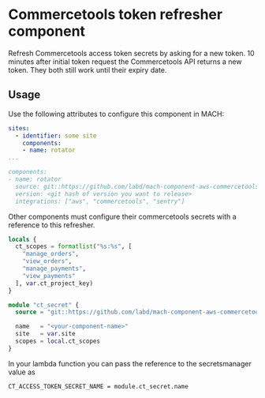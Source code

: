 # Commercetools token refresher component

Refresh Commercetools access token secrets by asking for a new token. 10 minutes after initial token request the Commercetools API returns a new token.
They both still work until their expiry date.

## Usage


Use the following attributes to configure this component in MACH:

```yaml
sites:
  - identifier: some site
    components:
    - name: rotator
...

components:
- name: rotator
  source: git::https://github.com/labd/mach-component-aws-commercetools-token-refresher.git//terraform
  version: <git hash of version you want to release>
  integrations: ["aws", "commercetools", "sentry"]
```

Other components must configure their commercetools secrets with a reference to this refresher.

```terraform
locals {
  ct_scopes = formatlist("%s:%s", [
    "manage_orders",
    "view_orders",
    "manage_payments",
    "view_payments"
  ], var.ct_project_key)
}

module "ct_secret" {
  source = "git::https://github.com/labd/mach-component-aws-commercetools-token-refresher.git//terraform/secret"

  name   = "<your-component-name>"
  site   = var.site
  scopes = local.ct_scopes
}
```

In your lambda function you can pass the reference to the secretsmanager value as
```
CT_ACCESS_TOKEN_SECRET_NAME = module.ct_secret.name
```